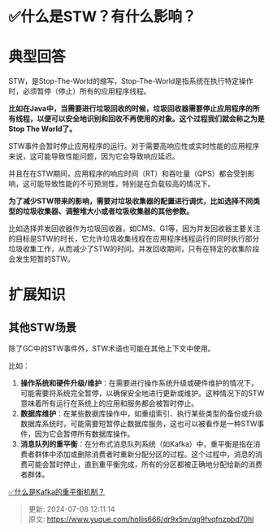 # ✅什么是STW？有什么影响？

# 典型回答


STW，是Stop-The-World的缩写，Stop-The-World是指系统在执行特定操作时，必须暂停（停止）所有的应用程序线程。



**比如在Java中，当需要进行垃圾回收的时候，垃圾回收器需要停止应用程序的所有线程，以便可以安全地识别和回收不再使用的对象。这个过程我们就会称之为是Stop The World了。**



STW事件会暂时停止应用程序的运行。对于需要高响应性或实时性能的应用程序来说，这可能导致性能问题，因为它会导致响应延迟。



并且在在STW期间，应用程序的响应时间（RT）和吞吐量（QPS）都会受到影响，这可能导致性能的不可预测性，特别是在负载较高的情况下。



**为了减少STW带来的影响，需要对垃圾收集器的配置进行调优，比如选择不同类型的垃圾收集器、调整堆大小或者垃圾收集器的其他参数。**



比如选择并发回收器作为垃圾回收器，如CMS、G1等，因为并发回收器主要关注的目标是STW的时长，它允许垃圾收集线程在应用程序线程运行的同时执行部分垃圾收集工作，从而减少了STW的时间。并发回收期间，只有在特定的收集阶段会发生短暂的STW。



# 扩展知识


## 其他STW场景


除了GC中的STW事件外，STW术语也可能在其他上下文中使用。



比如：



1. **操作系统和硬件升级/维护**：在需要进行操作系统升级或硬件维护的情况下，可能需要将系统完全暂停，以确保安全地进行更新或维护。这种情况下的STW意味着所有运行在系统上的应用和服务都会被暂时停止。
2. **数据库维护**：在某些数据库操作中，如重组索引、执行某些类型的备份或升级数据库系统时，可能需要短暂停止数据库服务，这也可以被看作是一种STW事件，因为它会暂停所有数据库操作。
3. **消息队列的重平衡**：在分布式消息队列系统（如Kafka）中，重平衡是指在消费者群体中添加或删除消费者时重新分配分区的过程。这个过程中，消息的消费可能会暂时停止，直到重平衡完成，所有的分区都被正确地分配给新的消费者群体。

[✅什么是Kafka的重平衡机制？](https://www.yuque.com/hollis666/dr9x5m/rqzepcxvq2a1w2e9)





> 更新: 2024-07-08 12:11:14  
> 原文: <https://www.yuque.com/hollis666/dr9x5m/qg9fvqfnzpbd70hl>